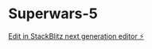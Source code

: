 # Superwars-5

[Edit in StackBlitz next generation editor ⚡️](https://stackblitz.com/~/github.com/Ashwanth2310/Superwars-5)
